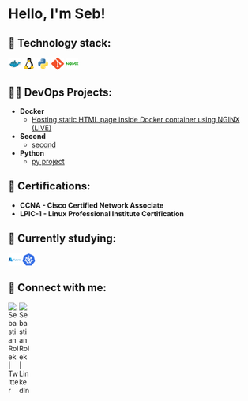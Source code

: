 <h1>Hello, I'm Seb! <br/></h1>

<h2>💾 Technology stack:</h2>
<div>
<img src="https://raw.githubusercontent.com/devicons/devicon/master/icons/docker/docker-original.svg" width="5%"> 
<img src="https://raw.githubusercontent.com/devicons/devicon/master/icons/linux/linux-original.svg" width="5%">
<img src="https://raw.githubusercontent.com/devicons/devicon/master/icons/python/python-original.svg" width="5%">
<img src="https://raw.githubusercontent.com/devicons/devicon/master/icons/git/git-original.svg" width="5%">
<img src="https://raw.githubusercontent.com/devicons/devicon/master/icons/nginx/nginx-original.svg" width="5%">



<h2>👨‍💻 DevOps Projects:</h2>

- <b>Docker</b>
  - [Hosting static HTML page inside Docker container using NGINX (LIVE)](https://github.com/sebrolek)
- <b>Second</b>
  - [second](https://github.com/sebrolek)
- <b>Python</b>
  - [py project](https://github.com/sebrolek)

<h2> 📃 Certifications:</h2>

- <b> CCNA - Cisco Certified Network Associate</b>
- <b> LPIC-1 - Linux Professional Institute Certification</b>



<h2> 📕 Currently studying:</h2>
<img src="https://raw.githubusercontent.com/devicons/devicon/master/icons/azure/azure-original-wordmark.svg" width="5%"> 
<img src="https://raw.githubusercontent.com/devicons/devicon/master/icons/kubernetes/kubernetes-original.svg" width="5%">


<h2> 🤳 Connect with me:</h2>

[<img align="left" alt="SebastianRolek | Twitter" width="22px" src="https://cdn.jsdelivr.net/npm/simple-icons@v3/icons/facebook.svg" />][facebook]
[<img align="left" alt="SebastianRolek | LinkedIn" width="22px" src="https://cdn.jsdelivr.net/npm/simple-icons@v3/icons/linkedin.svg" />][linkedin]

[facebook]: https://www.facebook.com/rolex669/
[linkedin]: https://www.linkedin.com/in/sebastian-rolek/
